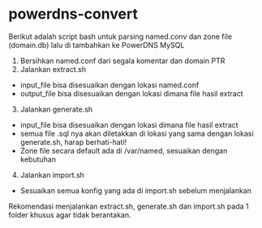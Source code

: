 # powerdns-convert

Berikut adalah script bash untuk parsing named.conv dan zone file (domain.db) lalu di tambahkan ke PowerDNS MySQL

1. Bersihkan named.conf dari segala komentar dan domain PTR
2. Jalankan extract.sh
- input_file bisa disesuaikan dengan lokasi named.conf
- output_file bisa disesuaikan dengan lokasi dimana file hasil extract
3. Jalankan generate.sh
- input_file bisa disesuaikan dengan lokasi dimana file hasil extract
- semua file .sql nya akan diletakkan di lokasi yang sama dengan lokasi generate.sh, harap berhati-hati!
- Zone file secara default ada di /var/named, sesuaikan dengan kebutuhan
4. Jalankan import.sh
- Sesuaikan semua konfig yang ada di import.sh sebelum menjalankan

Rekomendasi menjalankan extract.sh, generate.sh dan import.sh pada 1 folder khusus agar tidak berantakan.

